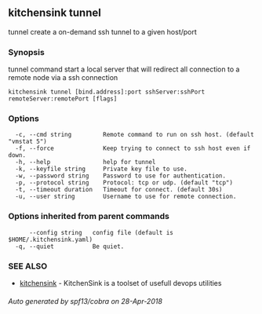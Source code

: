 ## kitchensink tunnel

tunnel create a on-demand ssh tunnel to a given host/port  

### Synopsis

tunnel command start a local server that will redirect all connection to a remote node via a ssh connection

```
kitchensink tunnel [bind.address]:port sshServer:sshPort remoteServer:remotePort [flags]
```

### Options

```
  -c, --cmd string         Remote command to run on ssh host. (default "vmstat 5")
  -f, --force              Keep trying to connect to ssh host even if down.
  -h, --help               help for tunnel
  -k, --keyfile string     Private key file to use.
  -w, --password string    Password to use for authentication.
  -p, --protocol string    Protocol: tcp or udp. (default "tcp")
  -t, --timeout duration   Timeout for connect. (default 30s)
  -u, --user string        Username to use for remote connection.
```

### Options inherited from parent commands

```
      --config string   config file (default is $HOME/.kitchensink.yaml)
  -q, --quiet           Be quiet.
```

### SEE ALSO

* [kitchensink](kitchensink.md)	 - KitchenSink is a toolset of usefull devops utilities

###### Auto generated by spf13/cobra on 28-Apr-2018
